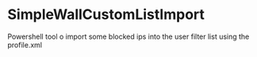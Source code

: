 # SimpleWallCustomListImport
Powershell tool o import some blocked ips into the user filter list using the profile.xml
